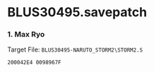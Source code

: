 # BLUS30495.savepatch

### 1. Max Ryo

Target File: `BLUS30495-NARUTO_STORM2\STORM2.S`

```
200042E4 0098967F
```

